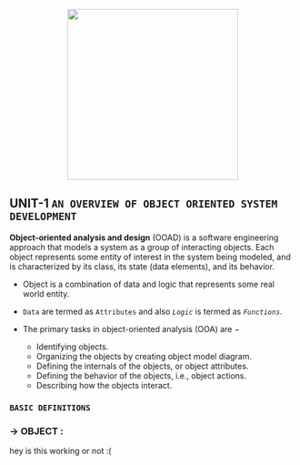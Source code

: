 <p align="center">
<img src="https://static.javatpoint.com/tutorial/software-engineering/images/software-engineering-object-oriented-design.png" width="300"/>
</p>

## UNIT-1 `AN OVERVIEW OF OBJECT ORIENTED SYSTEM DEVELOPMENT`

**Object-oriented analysis and design** (OOAD) is a software engineering approach that models a system as a group of interacting objects. Each object represents some entity of interest in the system being modeled, and is characterized by its class, its state (data elements), and its behavior.
- Object is a combination of data and logic that represents some real world entity.
- `Data` are termed as `Attributes` and also _`Logic`_ is termed as _`Functions`_.  

- The primary tasks in object-oriented analysis (OOA) are −

   -  Identifying objects.
   -  Organizing the objects by creating object model diagram.
   -  Defining the internals of the objects, or object attributes.
   -  Defining the behavior of the objects, i.e., object actions.
   -  Describing how the objects interact.


### `BASIC DEFINITIONS`

### -> **OBJECT** :
hey is this working or not :(  
